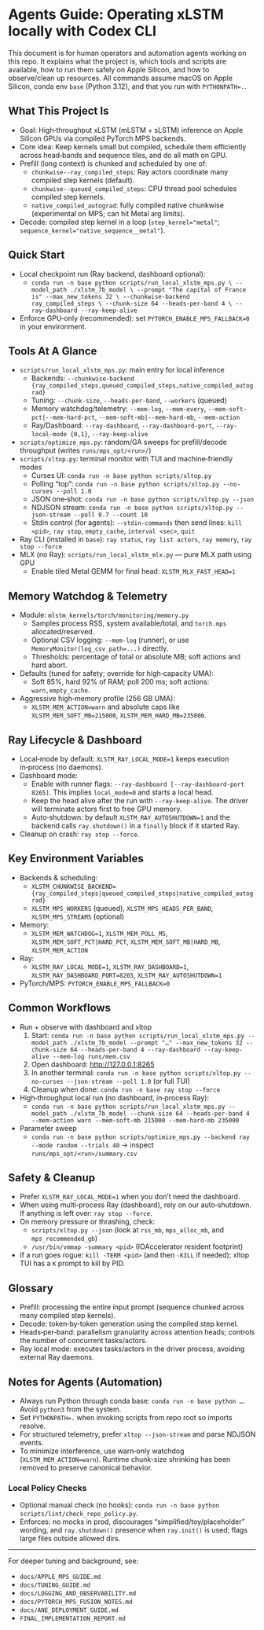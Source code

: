 # Agents Guide: Operating xLSTM locally with Codex CLI

This document is for human operators and automation agents working on this repo. It explains what the project is, which tools and scripts are available, how to run them safely on Apple Silicon, and how to observe/clean up resources. All commands assume macOS on Apple Silicon, conda env `base` (Python 3.12), and that you run with `PYTHONPATH=.`.

## What This Project Is
- Goal: High‑throughput xLSTM (mLSTM + sLSTM) inference on Apple Silicon GPUs via compiled PyTorch MPS backends.
- Core idea: Keep kernels small but compiled, schedule them efficiently across head‑bands and sequence tiles, and do all math on GPU.
- Prefill (long context) is chunked and scheduled by one of:
  - `chunkwise--ray_compiled_steps`: Ray actors coordinate many compiled step kernels (default).
  - `chunkwise--queued_compiled_steps`: CPU thread pool schedules compiled step kernels.
  - `native_compiled_autograd`: fully compiled native chunkwise (experimental on MPS; can hit Metal arg limits).
- Decode: compiled step kernel in a loop (`step_kernel="metal"`; `sequence_kernel="native_sequence__metal"`).

## Quick Start
- Local checkpoint run (Ray backend, dashboard optional):
  - `conda run -n base python scripts/run_local_xlstm_mps.py \
      --model_path ./xlstm_7b_model \
      --prompt "The capital of France is" --max_new_tokens 32 \
      --chunkwise-backend ray_compiled_steps \
      --chunk-size 64 --heads-per-band 4 \
      --ray-dashboard --ray-keep-alive`
- Enforce GPU‑only (recommended): set `PYTORCH_ENABLE_MPS_FALLBACK=0` in your environment.

## Tools At A Glance
- `scripts/run_local_xlstm_mps.py`: main entry for local inference
  - Backends: `--chunkwise-backend {ray_compiled_steps,queued_compiled_steps,native_compiled_autograd}`
  - Tuning: `--chunk-size`, `--heads-per-band`, `--workers` (queued)
  - Memory watchdog/telemetry: `--mem-log`, `--mem-every`, `--mem-soft-pct|--mem-hard-pct`, `--mem-soft-mb|--mem-hard-mb`, `--mem-action`
  - Ray/Dashboard: `--ray-dashboard`, `--ray-dashboard-port`, `--ray-local-mode {0,1}`, `--ray-keep-alive`
- `scripts/optimize_mps.py`: random/GA sweeps for prefill/decode throughput (writes `runs/mps_opt/<run>/`)
- `scripts/xltop.py`: terminal monitor with TUI and machine‑friendly modes
  - Curses UI: `conda run -n base python scripts/xltop.py`
  - Polling “top”: `conda run -n base python scripts/xltop.py --no-curses --poll 1.0`
  - JSON one‑shot: `conda run -n base python scripts/xltop.py --json`
  - NDJSON stream: `conda run -n base python scripts/xltop.py --json-stream --poll 0.7 --count 10`
  - Stdin control (for agents): `--stdin-commands` then send lines: `kill <pid>`, `ray stop`, `empty_cache`, `interval <sec>`, `quit`
- Ray CLI (installed in `base`): `ray status`, `ray list actors`, `ray memory`, `ray stop --force`
 - MLX (no Ray): `scripts/run_local_xlstm_mlx.py` — pure MLX path using GPU
   - Enable tiled Metal GEMM for final head: `XLSTM_MLX_FAST_HEAD=1`

## Memory Watchdog & Telemetry
- Module: `mlstm_kernels/torch/monitoring/memory.py`
  - Samples process RSS, system available/total, and `torch.mps` allocated/reserved.
  - Optional CSV logging: `--mem-log` (runner), or use `MemoryMonitor(log_csv_path=...)` directly.
  - Thresholds: percentage of total or absolute MB; soft actions and hard abort.
- Defaults (tuned for safety; override for high‑capacity UMA):
  - Soft 85%, hard 92% of RAM; poll 200 ms; soft actions: `warn,empty_cache`.
- Aggressive high‑memory profile (256 GB UMA):
  - `XLSTM_MEM_ACTION=warn` and absolute caps like `XLSTM_MEM_SOFT_MB=215000`, `XLSTM_MEM_HARD_MB=235000`.

## Ray Lifecycle & Dashboard
- Local‑mode by default: `XLSTM_RAY_LOCAL_MODE=1` keeps execution in‑process (no daemons).
- Dashboard mode:
  - Enable with runner flags: `--ray-dashboard [--ray-dashboard-port 8265]`. This implies `local_mode=0` and starts a local head.
  - Keep the head alive after the run with `--ray-keep-alive`. The driver will terminate actors first to free GPU memory.
  - Auto‑shutdown: by default `XLSTM_RAY_AUTOSHUTDOWN=1` and the backend calls `ray.shutdown()` in a `finally` block if it started Ray.
- Cleanup on crash: `ray stop --force`.

## Key Environment Variables
- Backends & scheduling:
  - `XLSTM_CHUNKWISE_BACKEND={ray_compiled_steps|queued_compiled_steps|native_compiled_autograd}`
  - `XLSTM_MPS_WORKERS` (queued), `XLSTM_MPS_HEADS_PER_BAND`, `XLSTM_MPS_STREAMS` (optional)
- Memory:
  - `XLSTM_MEM_WATCHDOG=1`, `XLSTM_MEM_POLL_MS`, `XLSTM_MEM_SOFT_PCT|HARD_PCT`, `XLSTM_MEM_SOFT_MB|HARD_MB`, `XLSTM_MEM_ACTION`
- Ray:
  - `XLSTM_RAY_LOCAL_MODE=1`, `XLSTM_RAY_DASHBOARD=1`, `XLSTM_RAY_DASHBOARD_PORT=8265`, `XLSTM_RAY_AUTOSHUTDOWN=1`
- PyTorch/MPS: `PYTORCH_ENABLE_MPS_FALLBACK=0`

## Common Workflows
- Run + observe with dashboard and xltop
  1) Start: `conda run -n base python scripts/run_local_xlstm_mps.py --model_path ./xlstm_7b_model --prompt "…" --max_new_tokens 32 --chunk-size 64 --heads-per-band 4 --ray-dashboard --ray-keep-alive --mem-log runs/mem.csv`
  2) Open dashboard: http://127.0.0.1:8265
  3) In another terminal: `conda run -n base python scripts/xltop.py --no-curses --json-stream --poll 1.0` (or full TUI)
  4) Cleanup when done: `conda run -n base ray stop --force`
- High‑throughput local run (no dashboard, in‑process Ray):
  - `conda run -n base python scripts/run_local_xlstm_mps.py --model_path ./xlstm_7b_model --chunk-size 64 --heads-per-band 4 --mem-action warn --mem-soft-mb 215000 --mem-hard-mb 235000`
- Parameter sweep
  - `conda run -n base python scripts/optimize_mps.py --backend ray --mode random --trials 40` → inspect `runs/mps_opt/<run>/summary.csv`

## Safety & Cleanup
- Prefer `XLSTM_RAY_LOCAL_MODE=1` when you don’t need the dashboard.
- When using multi‑process Ray (dashboard), rely on our auto‑shutdown. If anything is left over: `ray stop --force`.
- On memory pressure or thrashing, check:
  - `scripts/xltop.py --json` (look at `rss_mb`, `mps_alloc_mb`, and `mps_recommended_gb`)
  - `/usr/bin/vmmap -summary <pid>` (IOAccelerator resident footprint)
- If a run goes rogue: `kill -TERM <pid>` (and then `-KILL` if needed); xltop TUI has a `K` prompt to kill by PID.

## Glossary
- Prefill: processing the entire input prompt (sequence chunked across many compiled step kernels).
- Decode: token‑by‑token generation using the compiled step kernel.
- Heads‑per‑band: parallelism granularity across attention heads; controls the number of concurrent tasks/actors.
- Ray local mode: executes tasks/actors in the driver process, avoiding external Ray daemons.

## Notes for Agents (Automation)
- Always run Python through conda base: `conda run -n base python …`. Avoid `python3` from the system.
- Set `PYTHONPATH=.` when invoking scripts from repo root so imports resolve.
- For structured telemetry, prefer `xltop --json-stream` and parse NDJSON events.
- To minimize interference, use warn‑only watchdog (`XLSTM_MEM_ACTION=warn`). Runtime chunk-size shrinking has been removed to preserve canonical behavior.

### Local Policy Checks
- Optional manual check (no hooks): `conda run -n base python scripts/lint/check_repo_policy.py`.
- Enforces: no mocks in prod, discourages “simplified/toy/placeholder” wording, and `ray.shutdown()` presence when `ray.init()` is used; flags large files outside allowed dirs.

---
For deeper tuning and background, see:
- `docs/APPLE_MPS_GUIDE.md`
- `docs/TUNING_GUIDE.md`
- `docs/LOGGING_AND_OBSERVABILITY.md`
- `docs/PYTORCH_MPS_FUSION_NOTES.md`
- `docs/ANE_DEPLOYMENT_GUIDE.md`
- `FINAL_IMPLEMENTATION_REPORT.md`
